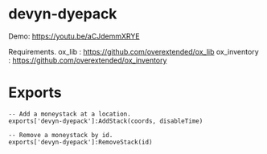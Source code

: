 # devyn-dyepack
 
Demo: https://youtu.be/aCJdemmXRYE

Requirements.
ox_lib : https://github.com/overextended/ox_lib
ox_inventory : https://github.com/overextended/ox_inventory

# Exports
```
-- Add a moneystack at a location.
exports['devyn-dyepack']:AddStack(coords, disableTime)

-- Remove a moneystack by id.
exports['devyn-dyepack']:RemoveStack(id)
```
